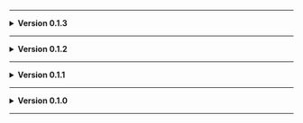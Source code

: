
---

**<details><summary>Version 0.1.3</summary>**

 - Lighting tweaks.
 
 </details>
 
---

**<details><summary>Version 0.1.2</summary>**

 - Tweaked a furniture thing.
 
 </details>
 
---

**<details><summary>Version 0.1.1</summary>**

 - Tweaked floor/ceiling texture.
 - Moved shower.
 - AI navigation tweaks.
 - Tile floor now has proper sound.
 
 </details>
 
---

**<details><summary>Version 0.1.0</summary>**

 - Initial release.
 
 </details>
 
---

